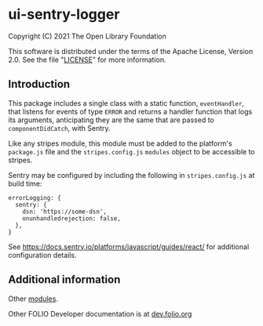 # ui-sentry-logger

Copyright (C) 2021 The Open Library Foundation

This software is distributed under the terms of the Apache License,
Version 2.0. See the file "[LICENSE](LICENSE)" for more information.

## Introduction

This package includes a single class with a static function, `eventHandler`,
that listens for events of type `ERROR` and returns a handler function
that logs its arguments, anticipating they are the same that are passed
to `componentDidCatch`, with Sentry.

Like any stripes module, this module must be added to the platform's
`package.js` file and the `stripes.config.js` `modules` object to be
accessible to stripes.

Sentry may be configured by including the following in `stripes.config.js`
at build time:

```
errorLogging: {
  sentry: {
    dsn: 'https://some-dsn',
    onunhandledrejection: false,
  },
}
```

See https://docs.sentry.io/platforms/javascript/guides/react/ for additional configuration details.

## Additional information

Other [modules](https://dev.folio.org/source-code/#client-side).

Other FOLIO Developer documentation is at [dev.folio.org](https://dev.folio.org/)
